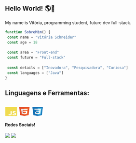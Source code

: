 ## Hello World! 🌎👋

My name is Vitória, programming student, future dev full-stack.

```JavaScript
function SobreMim() {
 const name = "Vitória Schneider"
 const age = 18
 
 const area = "Front-end"
 const future = "Full-stack"
 
 const details = ["Inovadora", "Pesquisadora", "Curiosa"]
 const languages = ["Java"] 
}
```

## **Linguagens e Ferramentas:**  

<div style="display: inline_block"><br>
  <img align="center" alt="Js" height="30" width="40" src="https://raw.githubusercontent.com/devicons/devicon/master/icons/javascript/javascript-plain.svg">
  <img align="center" alt="HTML" height="30" width="40" src="https://raw.githubusercontent.com/devicons/devicon/master/icons/html5/html5-original.svg">
  <img align="center" alt="CSS" height="30" width="40" src="https://raw.githubusercontent.com/devicons/devicon/master/icons/css3/css3-original.svg">

#### Redes Sociais!
<div> 
  <a href="https://www.instagram.com/vitoriia_schneider/" target="_blank"><img src="https://img.shields.io/badge/-Instagram-%23E4405F?style=for-the-badge&logo=instagram&logoColor=white" target="_blank"></a>
  <a href="https://www.linkedin.com/in/vitoria-schneider/" target="_blank"><img src="https://img.shields.io/badge/-LinkedIn-%230077B5?style=for-the-badge&logo=linkedin&logoColor=white" target="_blank"></a>
</div>
